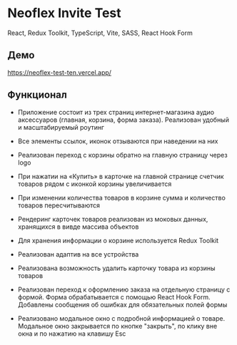 # Neoflex Invite Test

React, Redux Toolkit, TypeScript, Vite, SASS, React Hook Form

## Демо
https://neoflex-test-ten.vercel.app/

## Функционал
- Приложение состоит из трех страниц интернет-магазина аудио аксессуаров (главная, корзина, форма заказа). Реализован удобный и масштабируемый роутинг

- Все элементы ссылок, иконок отзываются при наведении на них

- Реализован переход с корзины обратно на главную страницу через logo

- При нажатии на «Купить» в карточке на главной странице счетчик товаров рядом с
иконкой корзины увеличивается

- При изменении количества товаров в корзине сумма и количество товаров пересчитываются

- Рендеринг карточек товаров реализован из моковых данных, хранящихся в вивде массива объектов

- Для хранения информации о корзине используется Redux Toolkit

- Реализован адаптив на все устройства

- Реализована возможность удалить карточку товара из корзины товаров

- Реализован переход к оформлению заказа на отдельную страницу с формой. Форма обрабатывается с помощью React Hook Form. Добавлены сообщения об ошибках для обязательных полей формы

- Реализовано модальное окно с подробной информацией о товаре. Модальное окно закрывается по кнопке "закрыть", по клику вне окна и по нажатию на клавишу Esc

